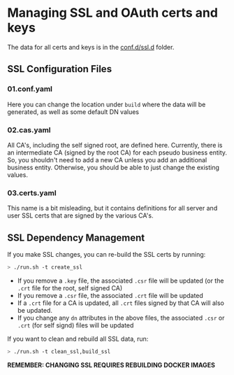 # Managing SSL and OAuth certs and keys
The data for all certs and keys is in the [conf.d/ssl.d](conf.d/ssl.d) folder.

## SSL Configuration Files

### 01.conf.yaml
Here you can
change the location under `build` where the data will be generated, as well as
some default DN values

### 02.cas.yaml
All CA's, including the self signed root, are defined here.  Currently, there is
an intermediate CA (signed by the root CA) for each pseudo business entity.  So,
you shouldn't need to add a new CA unless you add an additional business entity.
Otherwise, you should be able to just change the existing values.

### 03.certs.yaml
This name is a bit misleading, but it contains definitions for all server and user
SSL certs that are signed by the various CA's.

## SSL Dependency Management
If you make SSL changes,  you can re-build the
SSL certs by running:

```bash
> ./run.sh -t create_ssl
```
- If you remove a `.key` file, the associated `.csr` file will be updated (or the
`.crt` file for the root, self signed CA)
- If you remove a `.csr` file, the associated `.crt` file will be updated
- If a `.crt` file for a CA is updated, all `.crt` files signed by that CA will
also be updated.
- If you change any `dn` attributes in the above files, the associated `.csr` or
`.crt` (for self signd) files will be updated

If you want to clean and rebuild all SSL data, run:
```bash
> ./run.sh -t clean_ssl,build_ssl
```
**REMEMBER:  CHANGING SSL REQUIRES REBUILDING DOCKER IMAGES**
